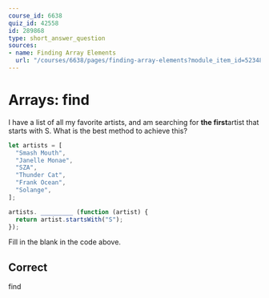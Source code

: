 ```yaml
---
course_id: 6638
quiz_id: 42558
id: 289868
type: short_answer_question
sources:
- name: Finding Array Elements
  url: "/courses/6638/pages/finding-array-elements?module_item_id=523481"
---
```


# Arrays: find

I have a list of all my favorite artists, and am searching for **the
first**artist that starts with S. What is the best method to achieve this?

```javascript
let artists = [
  "Smash Mouth",
  "Janelle Monae",
  "SZA",
  "Thunder Cat",
  "Frank Ocean",
  "Solange",
];

artists. _________ (function (artist) {
  return artist.startsWith("S");
});
```

Fill in the blank in the code above.

## Correct

find
